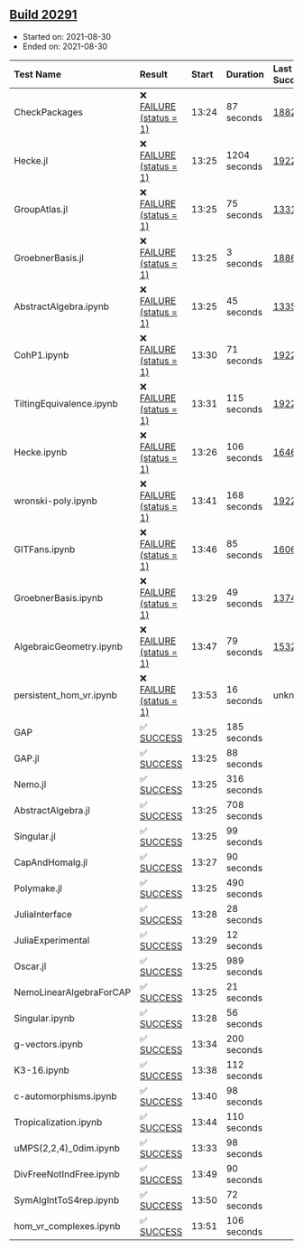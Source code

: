 ## [Build 20291](https://oscarci.mathematik.uni-kl.de/job/oscar/20291/)

* Started on: 2021-08-30
* Ended on: 2021-08-30

| Test Name    | Result | Start | Duration | Last Success | First Failure |
|:-------------|:-------|:------|:---------|:-------------|:--------------|
| CheckPackages | ❌ [FAILURE (status = 1)](https://oscarci.mathematik.uni-kl.de/job/oscar/20291/artifact/logs/build-20291/CheckPackages.log) | 13:24 | 87 seconds | [18822](https://oscarci.mathematik.uni-kl.de/job/oscar/18822/) | [18823](https://oscarci.mathematik.uni-kl.de/job/oscar/18823/) |
| Hecke.jl | ❌ [FAILURE (status = 1)](https://oscarci.mathematik.uni-kl.de/job/oscar/20291/artifact/logs/build-20291/Hecke.jl.log) | 13:25 | 1204 seconds | [19222](https://oscarci.mathematik.uni-kl.de/job/oscar/19222/) | [20152](https://oscarci.mathematik.uni-kl.de/job/oscar/20152/) |
| GroupAtlas.jl | ❌ [FAILURE (status = 1)](https://oscarci.mathematik.uni-kl.de/job/oscar/20291/artifact/logs/build-20291/GroupAtlas.jl.log) | 13:25 | 75 seconds | [13311](https://oscarci.mathematik.uni-kl.de/job/oscar/13311/) | [13312](https://oscarci.mathematik.uni-kl.de/job/oscar/13312/) |
| GroebnerBasis.jl | ❌ [FAILURE (status = 1)](https://oscarci.mathematik.uni-kl.de/job/oscar/20291/artifact/logs/build-20291/GroebnerBasis.jl.log) | 13:25 | 3 seconds | [18864](https://oscarci.mathematik.uni-kl.de/job/oscar/18864/) | [18865](https://oscarci.mathematik.uni-kl.de/job/oscar/18865/) |
| AbstractAlgebra.ipynb | ❌ [FAILURE (status = 1)](https://oscarci.mathematik.uni-kl.de/job/oscar/20291/artifact/logs/build-20291/AbstractAlgebra.ipynb.log) | 13:25 | 45 seconds | [13355](https://oscarci.mathematik.uni-kl.de/job/oscar/13355/) | [13356](https://oscarci.mathematik.uni-kl.de/job/oscar/13356/) |
| CohP1.ipynb | ❌ [FAILURE (status = 1)](https://oscarci.mathematik.uni-kl.de/job/oscar/20291/artifact/logs/build-20291/CohP1.ipynb.log) | 13:30 | 71 seconds | [19222](https://oscarci.mathematik.uni-kl.de/job/oscar/19222/) | [20152](https://oscarci.mathematik.uni-kl.de/job/oscar/20152/) |
| TiltingEquivalence.ipynb | ❌ [FAILURE (status = 1)](https://oscarci.mathematik.uni-kl.de/job/oscar/20291/artifact/logs/build-20291/TiltingEquivalence.ipynb.log) | 13:31 | 115 seconds | [19222](https://oscarci.mathematik.uni-kl.de/job/oscar/19222/) | [20152](https://oscarci.mathematik.uni-kl.de/job/oscar/20152/) |
| Hecke.ipynb | ❌ [FAILURE (status = 1)](https://oscarci.mathematik.uni-kl.de/job/oscar/20291/artifact/logs/build-20291/Hecke.ipynb.log) | 13:26 | 106 seconds | [16463](https://oscarci.mathematik.uni-kl.de/job/oscar/16463/) | [16464](https://oscarci.mathematik.uni-kl.de/job/oscar/16464/) |
| wronski-poly.ipynb | ❌ [FAILURE (status = 1)](https://oscarci.mathematik.uni-kl.de/job/oscar/20291/artifact/logs/build-20291/wronski-poly.ipynb.log) | 13:41 | 168 seconds | [19222](https://oscarci.mathematik.uni-kl.de/job/oscar/19222/) | [20152](https://oscarci.mathematik.uni-kl.de/job/oscar/20152/) |
| GITFans.ipynb | ❌ [FAILURE (status = 1)](https://oscarci.mathematik.uni-kl.de/job/oscar/20291/artifact/logs/build-20291/GITFans.ipynb.log) | 13:46 | 85 seconds | [16068](https://oscarci.mathematik.uni-kl.de/job/oscar/16068/) | [16069](https://oscarci.mathematik.uni-kl.de/job/oscar/16069/) |
| GroebnerBasis.ipynb | ❌ [FAILURE (status = 1)](https://oscarci.mathematik.uni-kl.de/job/oscar/20291/artifact/logs/build-20291/GroebnerBasis.ipynb.log) | 13:29 | 49 seconds | [13748](https://oscarci.mathematik.uni-kl.de/job/oscar/13748/) | [13749](https://oscarci.mathematik.uni-kl.de/job/oscar/13749/) |
| AlgebraicGeometry.ipynb | ❌ [FAILURE (status = 1)](https://oscarci.mathematik.uni-kl.de/job/oscar/20291/artifact/logs/build-20291/AlgebraicGeometry.ipynb.log) | 13:47 | 79 seconds | [15322](https://oscarci.mathematik.uni-kl.de/job/oscar/15322/) | [15323](https://oscarci.mathematik.uni-kl.de/job/oscar/15323/) |
| persistent_hom_vr.ipynb | ❌ [FAILURE (status = 1)](https://oscarci.mathematik.uni-kl.de/job/oscar/20291/artifact/logs/build-20291/persistent_hom_vr.ipynb.log) | 13:53 | 16 seconds | unknown | unknown |
| GAP | ✅ [SUCCESS](https://oscarci.mathematik.uni-kl.de/job/oscar/20291/artifact/logs/build-20291/GAP.log) | 13:25 | 185 seconds |  |  |
| GAP.jl | ✅ [SUCCESS](https://oscarci.mathematik.uni-kl.de/job/oscar/20291/artifact/logs/build-20291/GAP.jl.log) | 13:25 | 88 seconds |  |  |
| Nemo.jl | ✅ [SUCCESS](https://oscarci.mathematik.uni-kl.de/job/oscar/20291/artifact/logs/build-20291/Nemo.jl.log) | 13:25 | 316 seconds |  |  |
| AbstractAlgebra.jl | ✅ [SUCCESS](https://oscarci.mathematik.uni-kl.de/job/oscar/20291/artifact/logs/build-20291/AbstractAlgebra.jl.log) | 13:25 | 708 seconds |  |  |
| Singular.jl | ✅ [SUCCESS](https://oscarci.mathematik.uni-kl.de/job/oscar/20291/artifact/logs/build-20291/Singular.jl.log) | 13:25 | 99 seconds |  |  |
| CapAndHomalg.jl | ✅ [SUCCESS](https://oscarci.mathematik.uni-kl.de/job/oscar/20291/artifact/logs/build-20291/CapAndHomalg.jl.log) | 13:27 | 90 seconds |  |  |
| Polymake.jl | ✅ [SUCCESS](https://oscarci.mathematik.uni-kl.de/job/oscar/20291/artifact/logs/build-20291/Polymake.jl.log) | 13:25 | 490 seconds |  |  |
| JuliaInterface | ✅ [SUCCESS](https://oscarci.mathematik.uni-kl.de/job/oscar/20291/artifact/logs/build-20291/JuliaInterface.log) | 13:28 | 28 seconds |  |  |
| JuliaExperimental | ✅ [SUCCESS](https://oscarci.mathematik.uni-kl.de/job/oscar/20291/artifact/logs/build-20291/JuliaExperimental.log) | 13:29 | 12 seconds |  |  |
| Oscar.jl | ✅ [SUCCESS](https://oscarci.mathematik.uni-kl.de/job/oscar/20291/artifact/logs/build-20291/Oscar.jl.log) | 13:25 | 989 seconds |  |  |
| NemoLinearAlgebraForCAP | ✅ [SUCCESS](https://oscarci.mathematik.uni-kl.de/job/oscar/20291/artifact/logs/build-20291/NemoLinearAlgebraForCAP.log) | 13:25 | 21 seconds |  |  |
| Singular.ipynb | ✅ [SUCCESS](https://oscarci.mathematik.uni-kl.de/job/oscar/20291/artifact/logs/build-20291/Singular.ipynb.log) | 13:28 | 56 seconds |  |  |
| g-vectors.ipynb | ✅ [SUCCESS](https://oscarci.mathematik.uni-kl.de/job/oscar/20291/artifact/logs/build-20291/g-vectors.ipynb.log) | 13:34 | 200 seconds |  |  |
| K3-16.ipynb | ✅ [SUCCESS](https://oscarci.mathematik.uni-kl.de/job/oscar/20291/artifact/logs/build-20291/K3-16.ipynb.log) | 13:38 | 112 seconds |  |  |
| c-automorphisms.ipynb | ✅ [SUCCESS](https://oscarci.mathematik.uni-kl.de/job/oscar/20291/artifact/logs/build-20291/c-automorphisms.ipynb.log) | 13:40 | 98 seconds |  |  |
| Tropicalization.ipynb | ✅ [SUCCESS](https://oscarci.mathematik.uni-kl.de/job/oscar/20291/artifact/logs/build-20291/Tropicalization.ipynb.log) | 13:44 | 110 seconds |  |  |
| uMPS(2,2,4)_0dim.ipynb | ✅ [SUCCESS](https://oscarci.mathematik.uni-kl.de/job/oscar/20291/artifact/logs/build-20291/uMPS-2-2-4-_0dim.ipynb.log) | 13:33 | 98 seconds |  |  |
| DivFreeNotIndFree.ipynb | ✅ [SUCCESS](https://oscarci.mathematik.uni-kl.de/job/oscar/20291/artifact/logs/build-20291/DivFreeNotIndFree.ipynb.log) | 13:49 | 90 seconds |  |  |
| SymAlgIntToS4rep.ipynb | ✅ [SUCCESS](https://oscarci.mathematik.uni-kl.de/job/oscar/20291/artifact/logs/build-20291/SymAlgIntToS4rep.ipynb.log) | 13:50 | 72 seconds |  |  |
| hom_vr_complexes.ipynb | ✅ [SUCCESS](https://oscarci.mathematik.uni-kl.de/job/oscar/20291/artifact/logs/build-20291/hom_vr_complexes.ipynb.log) | 13:51 | 106 seconds |  |  |
